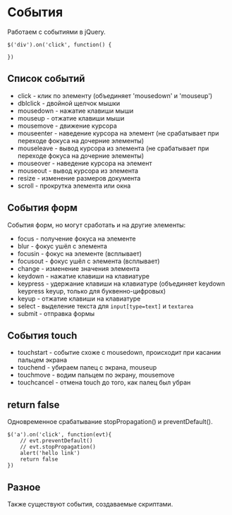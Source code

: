 # События
Работаем с событиями в jQuery.

    $('div').on('click', function() {

    })

## Список событий
- click - клик по элементу (объединяет 'mousedown' и 'mouseup')
- dblclick - двойной щелчок мышки
- mousedown - нажатие клавиши мыши
- mouseup - отжатие клавиши мыши
- mousemove - движение курсора
- mouseenter - наведение курсора на элемент (не срабатывает при переходе фокуса на дочерние элементы)
- mouseleave - вывод курсора из элемента (не срабатывает при переходе фокуса на дочерние элементы)
- mouseover - наведение курсора на элемент
- mouseout - вывод курсора из элемента
- resize - изменение размеров документа
- scroll - прокрутка элемента или окна

## События форм
События форм, но могут сработать и на другие элементы:

- focus - получение фокуса на элементе
- blur - фокус ушёл с элемента
- focusin - фокус на элементе (всплывает)
- focusout - фокус ушёл с элемента (всплывает)
- change - изменение значения элемента
- keydown - нажатие клавиши на клавиатуре
- keypress - удержание клавиши на клавиатуре (объединяет keydown keypress keyup, только для буквенно-цифровых)
- keyup - отжатие клавиши на клавиатуре
- select - выделение текста для `input[type=text]` и `textarea`
- submit - отправка формы

## События touch
- touchstart - событие схоже с mousedown, происходит при касании пальцем экрана
- touchend - убираем палец с экрана, mouseup
- touchmove - водим пальцем по экрану, mousemove
- touchcancel - отмена touch до того, как палец был убран

## return false
Одновременное срабатывание stopPropagation() и preventDefault().

    $('a').on('click', function(evt){
        // evt.preventDefault()
        // evt.stopPropagation()
        alert('hello link')
        return false
    })

## Разное
Также существуют события, создаваемые скриптами.

